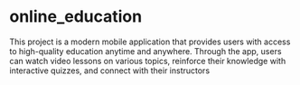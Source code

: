 # online_education
This project is a modern mobile application that provides users with access to high-quality education anytime and anywhere. Through the app, users can watch video lessons on various topics, reinforce their knowledge with interactive quizzes, and connect with their instructors

